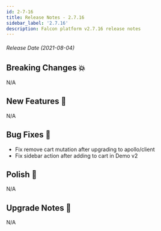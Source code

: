 ```yaml
---
id: 2-7-16
title: Release Notes - 2.7.16
sidebar_label: '2.7.16'
description: Falcon platform v2.7.16 release notes
---
```


###### Release Date (2021-08-04)

## Breaking Changes 💥

N/A

## New Features 🚀

N/A

## Bug Fixes 🐛

- Fix remove cart mutation after upgrading to apollo/client
- Fix sidebar action after adding to cart in Demo v2

## Polish 💅

N/A

## Upgrade Notes 📝

N/A
